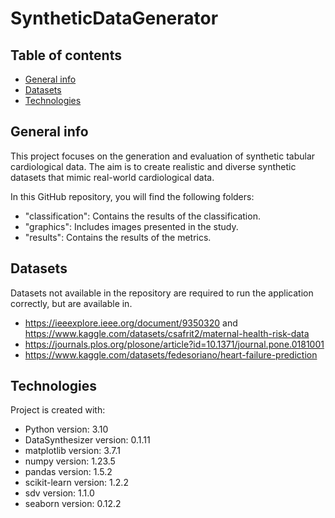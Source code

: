 # SyntheticDataGenerator

## Table of contents
* [General info](#general-info)
* [Datasets](#datasets)
* [Technologies](#technologies)

[//]: # (* [Setup]&#40;#setup&#41;)

## General info
This project focuses on the generation and evaluation of synthetic tabular cardiological data. The aim is to create realistic and diverse synthetic datasets that mimic real-world cardiological data. 

In this GitHub repository, you will find the following folders:

* "classification": Contains the results of the classification.
* "graphics": Includes images presented in the study.
* "results": Contains the results of the metrics.

## Datasets
Datasets not available in the repository are required to run the application correctly, but are available in.
* https://ieeexplore.ieee.org/document/9350320 and https://www.kaggle.com/datasets/csafrit2/maternal-health-risk-data
* https://journals.plos.org/plosone/article?id=10.1371/journal.pone.0181001
* https://www.kaggle.com/datasets/fedesoriano/heart-failure-prediction

 
## Technologies
Project is created with:
* Python version: 3.10
* DataSynthesizer version: 0.1.11
* matplotlib version: 3.7.1
* numpy version: 1.23.5
* pandas version: 1.5.2
* scikit-learn version: 1.2.2
* sdv version: 1.1.0
* seaborn version: 0.12.2


	
[//]: # (## Setup)

[//]: # (To run this project, install it locally using npm:)

[//]: # ()
[//]: # (```)

[//]: # ($ cd ../lorem)

[//]: # ($ npm install)

[//]: # ($ npm start)

[//]: # (```)
